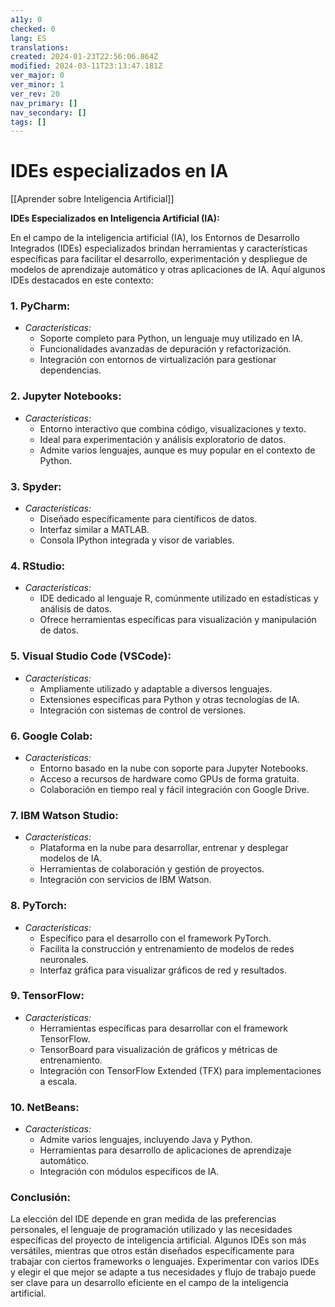```yaml
---
a11y: 0
checked: 0
lang: ES
translations: 
created: 2024-01-23T22:56:06.864Z
modified: 2024-03-11T23:13:47.181Z
ver_major: 0
ver_minor: 1
ver_rev: 20
nav_primary: []
nav_secondary: []
tags: []
---
```

# IDEs especializados en IA

[[Aprender sobre Inteligencia Artificial]]

**IDEs Especializados en Inteligencia Artificial (IA):**

En el campo de la inteligencia artificial (IA), los Entornos de Desarrollo Integrados (IDEs) especializados brindan herramientas y características específicas para facilitar el desarrollo, experimentación y despliegue de modelos de aprendizaje automático y otras aplicaciones de IA. Aquí algunos IDEs destacados en este contexto:

### 1. **PyCharm:**
   - *Características:*
     - Soporte completo para Python, un lenguaje muy utilizado en IA.
     - Funcionalidades avanzadas de depuración y refactorización.
     - Integración con entornos de virtualización para gestionar dependencias.

### 2. **Jupyter Notebooks:**
   - *Características:*
     - Entorno interactivo que combina código, visualizaciones y texto.
     - Ideal para experimentación y análisis exploratorio de datos.
     - Admite varios lenguajes, aunque es muy popular en el contexto de Python.

### 3. **Spyder:**
   - *Características:*
     - Diseñado específicamente para científicos de datos.
     - Interfaz similar a MATLAB.
     - Consola IPython integrada y visor de variables.

### 4. **RStudio:**
   - *Características:*
     - IDE dedicado al lenguaje R, comúnmente utilizado en estadísticas y análisis de datos.
     - Ofrece herramientas específicas para visualización y manipulación de datos.

### 5. **Visual Studio Code (VSCode):**
   - *Características:*
     - Ampliamente utilizado y adaptable a diversos lenguajes.
     - Extensiones específicas para Python y otras tecnologías de IA.
     - Integración con sistemas de control de versiones.

### 6. **Google Colab:**
   - *Características:*
     - Entorno basado en la nube con soporte para Jupyter Notebooks.
     - Acceso a recursos de hardware como GPUs de forma gratuita.
     - Colaboración en tiempo real y fácil integración con Google Drive.

### 7. **IBM Watson Studio:**
   - *Características:*
     - Plataforma en la nube para desarrollar, entrenar y desplegar modelos de IA.
     - Herramientas de colaboración y gestión de proyectos.
     - Integración con servicios de IBM Watson.

### 8. **PyTorch:**
   - *Características:*
     - Específico para el desarrollo con el framework PyTorch.
     - Facilita la construcción y entrenamiento de modelos de redes neuronales.
     - Interfaz gráfica para visualizar gráficos de red y resultados.

### 9. **TensorFlow:**
   - *Características:*
     - Herramientas específicas para desarrollar con el framework TensorFlow.
     - TensorBoard para visualización de gráficos y métricas de entrenamiento.
     - Integración con TensorFlow Extended (TFX) para implementaciones a escala.

### 10. **NetBeans:**
   - *Características:*
     - Admite varios lenguajes, incluyendo Java y Python.
     - Herramientas para desarrollo de aplicaciones de aprendizaje automático.
     - Integración con módulos específicos de IA.

### Conclusión:

La elección del IDE depende en gran medida de las preferencias personales, el lenguaje de programación utilizado y las necesidades específicas del proyecto de inteligencia artificial. Algunos IDEs son más versátiles, mientras que otros están diseñados específicamente para trabajar con ciertos frameworks o lenguajes. Experimentar con varios IDEs y elegir el que mejor se adapte a tus necesidades y flujo de trabajo puede ser clave para un desarrollo eficiente en el campo de la inteligencia artificial.